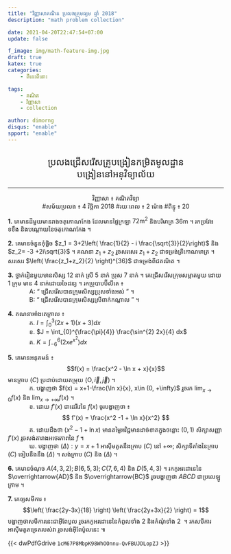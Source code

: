 ```yaml
---
title: "វិញ្ញាសា​គណិត​ ប្រលង​គ្រូ​មធ្យម ឆ្នាំ 2018"
description: "math problem collection"

date: 2021-04-20T22:47:54+07:00
update: false

f_image: img/math-feature-img.jpg
draft: true
katex: true
categories: 
    - ពីនេះពីនោះ

tags:
    - គណិត
    - វិញ្ញាសា
    - collection

author: dimorng
disqus: "enable"
spport: "enable"
---
```


<h2 style='font-family: "Lato", "Angkor Sovann Round_01"; font-weight:normal; text-align:center;'>ប្រលង​ជ្រើសរើស​គ្រូ​បង្រៀន​កម្រិត​មូលដ្ឋាន <br/>បង្រៀន​នៅ​អនុវិទ្យាល័យ</h2>
<hr/>

<p style="text-align:center;">
វិញ្ញាសា ៖ <span style='font-family: "Lato", "Angkor Sovann Round_01";'>គណិតវិទ្យា</span>
<br/>#សម័យ​ប្រលង ៖ 4  វិច្ឆិកា 2018 #រយៈពេល ៖ 2 ម៉ោង #ពិន្ទុ ៖ 20
</p>

**1.** គេ​មាន​ដី​មួយ​មាន​រាង​ចតុកោណ​កែង ដែល​មាន​ផ្ទៃ​ក្រឡា $72 \text{m}^2$ និង​បរិមាត្រ $36 \text{m}$ ។ រក​ប្រវែង​ទទឹង​ និង​បណ្ដោយ​នៃ​ចតុកោណ​កែង ។

**2.**  គេ​មាន​ចំនួន​កុំផ្លិច​ $z_1 = 3+2\left( \frac{1}{2} - i \frac{\sqrt{3}}{2}\right)$ និង $z_2= -3 +2i\sqrt{3}$ ។ គណនា​ $z_1 + z_2$ រួច​សរសេរ $z_1 + z_2$ ជា​ទម្រង់​ត្រីកោណមាត្រ ។ សរសេរ $\left( \frac{z_1+z_2}{2} \right)^{36}$ ជា​ទម្រង់​ពីជគណិត ។

**3.**  ថ្នាក់​រៀន​មួយ​មាន​សិស្ស 12  នាក់ ស្រី 5  នាក់ ប្រុស 7  នាក់ ។ គេ​ជ្រើសរើស​ក្រុម​សម្អាត​មួយ​ ដោយ​ 1 ក្រុម មាន 4  នាក់​ដោយ​ចៃដន្យ ។ រក​ប្រូបាប​ប៊ីលីតេ ៖
<br/><span style="margin-left:50px;"></span>A:  “ ជ្រើសរើស​បាន​ក្រុម​សិស្ស​ប្រុស​ទាំងអស់ ” ។
<br/><span style="margin-left:50px;"></span>B:  “ ជ្រើស​រើស​បាន​ក្រុម​សិស្ស​ស្រី​ពាក់​កណ្ដាល ” ។

**4.**  គណនា​អាំងតេក្រាល ៖
<br/><span style="margin-left:50px;"></span>ក. $I = \int_{0}^{3} (2x+1)(x+3) dx$
<br/><span style="margin-left:50px;"></span>ខ. $J = \int_{0}^{\frac{\pi}{4}} \frac{\sin^{2} 2x}{4} dx$
<br/><span style="margin-left:50px;"></span>គ. $K = \int_{-6}^{6} \left( 2xe^{x^2} \right)dx$

**5.** គេ​មាន​អនុគមន៍ ៖ $$f(x) = \frac{x^2 - \ln x + x}{x}$$ មាន​ក្រាប​ $(C)$ ប្រដាប់​ដោយ​តម្រុយ $(\text{O}, \vec{i}, \vec{j})$ ។
<br/><span style="margin-left:50px;"><span>ក. បង្ហាញ​ថា $f(x) = x+1-\frac{\ln x}{x}, x\in (0, +\infty)$ រួច​រក $\lim_{{ x }\rightarrow 0} f(x)$ និង $\lim_{{ x }\rightarrow +\infty} f(x)$ ។
<br/><span style="margin-left:50px;"></span>ខ. ដោយ $f'(x)$ ជា​ដេរីវេ​នៃ $f(x)$ ចូរ​បង្ហាញ​ថា ៖
$$
f'(x) = \frac{x^2 -1 + \ln x}{x^2}
$$
<span style="margin-left:50px;"></span>គ. ដោយ​ដឹង​ថា $(x^2 -1+\ln x)$ មាន​តម្លៃ​អវិជ្ជមាន​ដាច់​ខាត​ក្នុង​ចន្លោះ $(0, 1)$ សិក្សា​សញ្ញា​ $f'(x)$  រួច​សង់​តារាង​អថេរភាព​នៃ $f$ ។
<br/><span style="margin-left:50px;"></span>ឃ. បង្ហាញ​ថា $(\Delta): y=x+1$ អាស៊ីមតូត​នឹង​ក្រាប $(C)$ នៅ​ $+\infty$; សិក្សា​ទីតាំង​នៃ​ក្រាប​ $(C)$ ធៀប​នឹង​នឹង​ $(\Delta)$ ។ សង់​ក្រាប $(C)$ និង $(\Delta)$ ។

**6.** គេ​មាន​ចំណុច $A(4, 3, 2); B(6, 5, 3); C(7, 6, 4)$ និង $D(5, 4, 3)$ ។ រក​កូអរដោនេ​នៃ $\overrightarrow{AD}$ និង $\overrightarrow{BC}$ រួច​បង្ហាញ​ថា $ABCD$ ជា​ប្រលេឡូក្រាម ។

**7.** គេ​ឲ្យ​សមីការ​ ៖
$$\left( \frac{2y-3x}{18} \right) \left( \frac{2y+3x}{2} \right) = 1$$
បង្ហាញ​ថា​សមីការ​នេះ​ជា​អ៊ីពែបូល រួច​រក​កូអរដោនេ​នៃ​កំពូល​ទាំង 2  និង​កំណុំ​ទាំង​ 2  ។ រក​​សមីការ​អាស៊ីមតូត​ទ្រេត​របស់​វា រួច​សង់​អ៊ីពែប៉ូល​នេះ ៕

{{< dwPdfGdrive `1cM67P8MbpK98WhOOnnu-QvFBUJDLopZJ` >}}